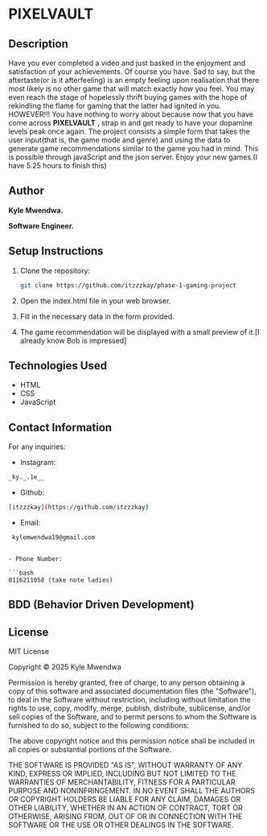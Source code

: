 # PIXELVAULT

## Description

Have you ever completed a video and just basked in the enjoyment and satisfaction of your achievements. Of course you have. Sad to say, but the aftertaste(or is it afterfeeling) is an empty feeling upon realisation that there most likely is no other game that will match exactly how you feel. You may even reach the stage of hopelessly thrift buying games with the hope of rekindling the flame for gaming that the latter had ignited in you. HOWEVER!!! You have nothing to worry about because now that you have come across **PIXELVAULT** , strap in and get ready to have your dopamine levels peak once again. The project consists a simple form that takes the user input(that is, the game mode and genre) and using the data to generate game recommendations similar to the game you had in mind. This is possible through javaScript and the json server. Enjoy your new games.(I have 5.25 hours to finish this)

## Author

**Kyle Mwendwa.**

**Software Engineer.**

## Setup Instructions

1. Clone the repository:
   ```bash
   git clone https://github.com/itzzzkay/phase-1-gaming-project
   ```
2. Open the index.html file in your web browser.

3. Fill in the necessary data in the form provided.

4. The game recommendation will be displayed with a small preview of it.[I already know Bob is impressed]

## Technologies Used

- HTML
- CSS
- JavaScript

## Contact Information

For any inquiries:

- Instagram:

```bash
_ky._.1e__
```

- Github:

```bash
[itzzzkay](https://github.com/itzzzkay)
```

- Email:

```bash
 kylemwendwa19@gmail.com
```

````

- Phone Number:

```bash
0116211058 (take note ladies)
````

## BDD (Behavior Driven Development)

## License

MIT License

Copyright © 2025 Kyle Mwendwa

Permission is hereby granted, free of charge, to any person obtaining a copy
of this software and associated documentation files (the "Software"), to deal
in the Software without restriction, including without limitation the rights
to use, copy, modify, merge, publish, distribute, sublicense, and/or sell
copies of the Software, and to permit persons to whom the Software is
furnished to do so, subject to the following conditions:

The above copyright notice and this permission notice shall be included in all
copies or substantial portions of the Software.

THE SOFTWARE IS PROVIDED "AS IS", WITHOUT WARRANTY OF ANY KIND, EXPRESS OR
IMPLIED, INCLUDING BUT NOT LIMITED TO THE WARRANTIES OF MERCHANTABILITY,
FITNESS FOR A PARTICULAR PURPOSE AND NONINFRINGEMENT. IN NO EVENT SHALL THE
AUTHORS OR COPYRIGHT HOLDERS BE LIABLE FOR ANY CLAIM, DAMAGES OR OTHER
LIABILITY, WHETHER IN AN ACTION OF CONTRACT, TORT OR OTHERWISE, ARISING FROM,
OUT OF OR IN CONNECTION WITH THE SOFTWARE OR THE USE OR OTHER DEALINGS IN THE
SOFTWARE.
